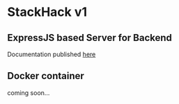 # StackHack v1

## ExpressJS based Server for Backend
Documentation published [here](https://explore.postman.com/templates/8633/stackhack)

## Docker container
coming soon...
